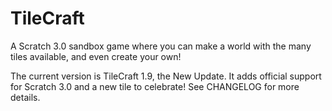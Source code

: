 # TileCraft
A Scratch 3.0 sandbox game where you can make a world with the many tiles available, and even create your own!

The current version is TileCraft 1.9, the New Update.  It adds official support for Scratch 3.0 and a new tile to celebrate!
See CHANGELOG for more details.
